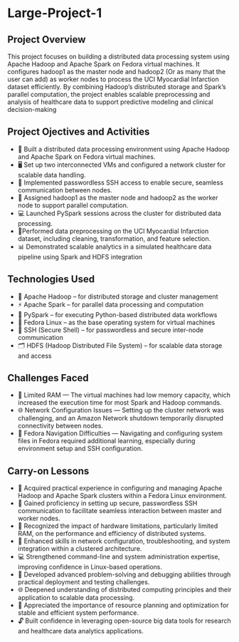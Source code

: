 # Large-Project-1
## Project Overview
This project focuses on building a distributed data processing system using Apache Hadoop and Apache Spark on Fedora virtual machines. It configures hadoop1 as the master node and hadoop2 (Or as many that the user can add) as worker nodes to process the UCI Myocardial Infarction dataset efficiently. By combining Hadoop’s distributed storage and Spark’s parallel computation, the project enables scalable preprocessing and analysis of healthcare data to support predictive modeling and clinical decision-making
## Project Ojectives and Activities
- 🧠 Built a distributed data processing environment using Apache Hadoop and Apache Spark on Fedora virtual machines.
- 🖥️ Set up two interconnected VMs and configured a network cluster for scalable data handling.
- 🔑 Implemented passwordless SSH access to enable secure, seamless communication between nodes.
- 🧩 Assigned hadoop1 as the master node and hadoop2 as the worker node to support parallel computation.
- 💻 Launched PySpark sessions across the cluster for distributed data processing.
- 🧹Performed data preprocessing on the UCI Myocardial Infarction dataset, including cleaning, transformation, and feature selection.
- 📊 Demonstrated scalable analytics in a simulated healthcare data pipeline using Spark and HDFS integration
## Technologies Used
- 🐘 Apache Hadoop – for distributed storage and cluster management
- ⚡ Apache Spark – for parallel data processing and computation
- 🐍 PySpark – for executing Python-based distributed data workflows
- 🧩 Fedora Linux – as the base operating system for virtual machines
- 🔑 SSH (Secure Shell) – for passwordless and secure inter-node communication
- 🗂️ HDFS (Hadoop Distributed File System) – for scalable data storage and access
## Challenges Faced
- 💾 Limited RAM — The virtual machines had low memory capacity, which increased the execution time for most Spark and Hadoop commands.
- 🌐 Network Configuration Issues — Setting up the cluster network was challenging, and an Amazon Network shutdown temporarily disrupted connectivity between nodes.
- 🐧 Fedora Navigation Difficulties — Navigating and configuring system files in Fedora required additional learning, especially during environment setup and SSH configuration.
## Carry-on Lessons
- 🧩 Acquired practical experience in configuring and managing Apache Hadoop and Apache Spark clusters within a Fedora Linux environment.
- 🔑 Gained proficiency in setting up secure, passwordless SSH communication to facilitate seamless interaction between master and worker nodes.
- 💾 Recognized the impact of hardware limitations, particularly limited RAM, on the performance and efficiency of distributed systems.
- 🧰 Enhanced skills in network configuration, troubleshooting, and system integration within a clustered architecture.
- 💻 Strengthened command-line and system administration expertise, improving confidence in Linux-based operations.
- 🚀 Developed advanced problem-solving and debugging abilities through practical deployment and testing challenges.
- 🌐 Deepened understanding of distributed computing principles and their application to scalable data processing.
- 🧮 Appreciated the importance of resource planning and optimization for stable and efficient system performance.
- 🔓 Built confidence in leveraging open-source big data tools for research and healthcare data analytics applications.
